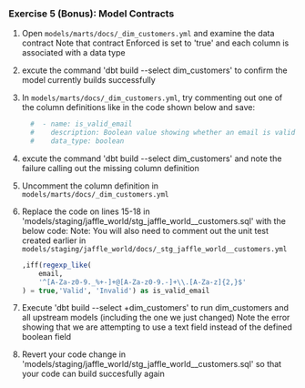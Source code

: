 ### Exercise 5 (Bonus): Model Contracts

1. Open `models/marts/docs/_dim_customers.yml` and examine the data contract
   Note that contract Enforced is set to 'true' and each column is associated with a data type

2. excute the command 'dbt build --select dim_customers' to confirm the model currently builds successfully

3. In `models/marts/docs/_dim_customers.yml`, try commenting out one of the column definitions like in the code shown below and save:

    ```yml
      #  - name: is_valid_email
      #    description: Boolean value showing whether an email is valid or not 
      #    data_type: boolean
    ```
4. excute the command 'dbt build --select dim_customers' and note the failure calling out the missing column definition

5. Uncomment the column definition in `models/marts/docs/_dim_customers.yml`

6. Replace the code on lines 15-18 in 'models/staging/jaffle_world/stg_jaffle_world__customers.sql' with the below code:
Note: You will also need to comment out the unit test created earlier in `models/staging/jaffle_world/docs/_stg_jaffle_world__customers.yml`

    ```sql
    ,iff(regexp_like(
        email, 
        '^[A-Za-z0-9._%+-]+@[A-Za-z0-9.-]+\\.[A-Za-z]{2,}$'
    ) = true,'Valid', 'Invalid') as is_valid_email
    ```

7. Execute 'dbt build --select +dim_customers' to run dim_customers and all upstream models (including the one we just changed)
   Note the error showing that we are attempting to use a text field instead of the defined boolean field

8. Revert your code change in 'models/staging/jaffle_world/stg_jaffle_world__customers.sql' so that your code can build succesfully again
